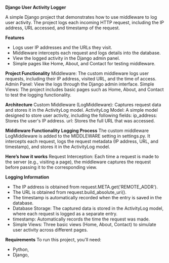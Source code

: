 **Django User Activity Logger**

A simple Django project that demonstrates how to use middleware to log user activity. The project logs each incoming HTTP request, including the IP address, URL accessed, and timestamp of the request.


**Features**
* Logs user IP addresses and the URLs they visit.
* Middleware intercepts each request and logs details into the database.
* View the logged activity in the Django admin panel.
* Simple pages like Home, About, and Contact for testing middleware.


**Project Functionality**
Middleware: The custom middleware logs user requests, including their IP address, visited URL, and the time of access.
Admin Panel: View the logs through the Django admin interface.
Simple Views: The project includes basic pages such as Home, About, and Contact to test the logging functionality.


**Architecture**
Custom Middleware (LogMiddleware): Captures request data and stores it in the ActivityLog model.
ActivityLog Model: A simple model designed to store user activity, including the following fields:
ip_address: Stores the user's IP address.
url: Stores the full URL that was accessed.


**Middleware Functionality**
**Logging Process**
The custom middleware LogMiddleware is added to the MIDDLEWARE setting in settings.py. It intercepts each request, logs the request metadata (IP address, URL, and timestamp), and stores it in the ActivityLog model.


**Here’s how it works**
Request Interception: Each time a request is made to the server (e.g., visiting a page), the middleware captures the request before passing it to the corresponding view.


**Logging Information**
* The IP address is obtained from request.META.get('REMOTE_ADDR').
* The URL is obtained from request.build_absolute_uri().
* The timestamp is automatically recorded when the entry is saved in the database.
* Database Storage: The captured data is stored in the ActivityLog model, where each request is logged as a separate entry.
* timestamp: Automatically records the time the request was made.
* Simple Views: Three basic views (Home, About, Contact) to simulate user activity across different pages.


**Requirements**
To run this project, you'll need:
* Python,
* Django,

